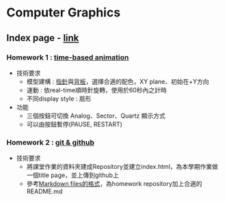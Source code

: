 # Computer Graphics


## Index page - [link](https://bevis00.github.io/ComputerGraphics/index.html)


### Homework 1 : [time-based animation](https://bevis00.github.io/ComputerGraphics/hw1.html)
- 技術要求
  - 模型建構 : [指針](https://i.imgur.com/1ASPrjI.png)與[背板](https://i.imgur.com/EsHmKKz.png)，選擇合適的配色，XY plane、初始在+Y方向
  - 運動 : 依real-time順時針旋轉，使用於60秒內之計時
  - 不同display style : 扇形
- 功能
  - 三個按鈕可切換 Analog、Sector、Quartz 顯示方式
  - 可以由按鈕暫停(PAUSE, RESTART)


### Homework 2 : [git & github](https://github.com/bevis00/ComputerGraphics)
- 技術要求
  - 將課堂作業的資料夾建成Repository並建立index.html，為本學期作業做一個title page，並上傳到github上
  - 參考[Markdown files的格式](https://help.github.com/articles/basic-writing-and-formatting-syntax/)，為homework repository加上合適的README.md